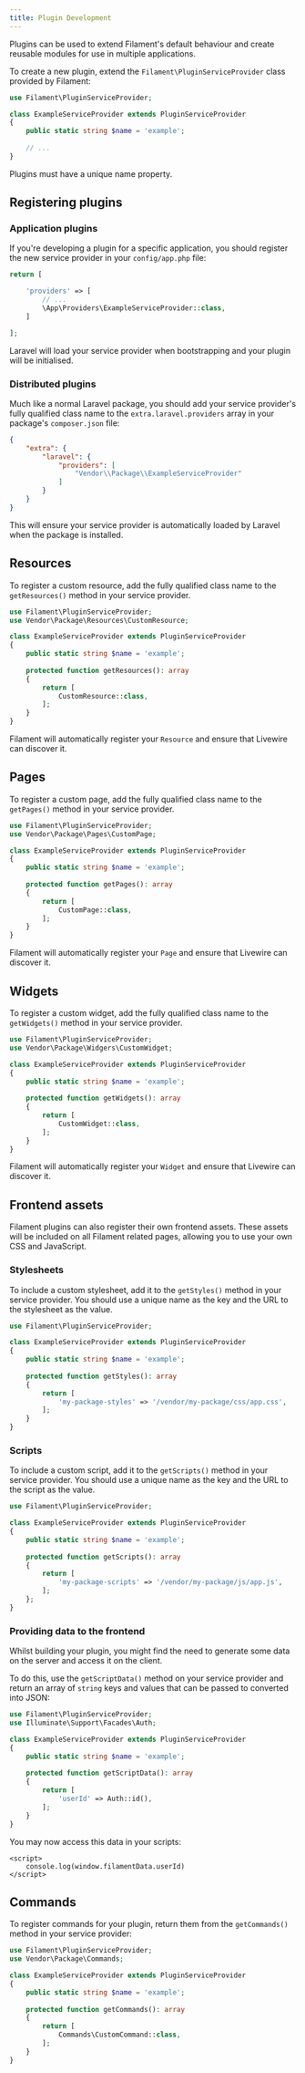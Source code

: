 ```yaml
---
title: Plugin Development
---
```


Plugins can be used to extend Filament's default behaviour and create reusable modules for use in multiple applications.

To create a new plugin, extend the `Filament\PluginServiceProvider` class provided by Filament:

```php
use Filament\PluginServiceProvider;

class ExampleServiceProvider extends PluginServiceProvider
{
    public static string $name = 'example';
    
    // ...
}
```

Plugins must have a unique name property.

## Registering plugins

### Application plugins

If you're developing a plugin for a specific application, you should register the new service provider in your `config/app.php` file:

```php
return [

    'providers' => [
        // ...
        \App\Providers\ExampleServiceProvider::class,
    ]

];
```

Laravel will load your service provider when bootstrapping and your plugin will be initialised.

### Distributed plugins

Much like a normal Laravel package, you should add your service provider's fully qualified class name to the `extra.laravel.providers` array in your package's `composer.json` file:

```json
{
    "extra": {
        "laravel": {
            "providers": [
                "Vendor\\Package\\ExampleServiceProvider"
            ]
        }
    }
}
```

This will ensure your service provider is automatically loaded by Laravel when the package is installed.

## Resources

To register a custom resource, add the fully qualified class name to the `getResources()` method in your service provider.

```php
use Filament\PluginServiceProvider;
use Vendor\Package\Resources\CustomResource;

class ExampleServiceProvider extends PluginServiceProvider
{
    public static string $name = 'example';
    
    protected function getResources(): array
    {
        return [
            CustomResource::class,
        ];
    }
}
```

Filament will automatically register your `Resource` and ensure that Livewire can discover it.

## Pages

To register a custom page, add the fully qualified class name to the `getPages()` method in your service provider.

```php
use Filament\PluginServiceProvider;
use Vendor\Package\Pages\CustomPage;

class ExampleServiceProvider extends PluginServiceProvider
{
    public static string $name = 'example';
    
    protected function getPages(): array
    {
        return [
            CustomPage::class,
        ];
    }
}
```

Filament will automatically register your `Page` and ensure that Livewire can discover it.

## Widgets

To register a custom widget, add the fully qualified class name to the `getWidgets()` method in your service provider.

```php
use Filament\PluginServiceProvider;
use Vendor\Package\Widgers\CustomWidget;

class ExampleServiceProvider extends PluginServiceProvider
{
    public static string $name = 'example';
    
    protected function getWidgets(): array
    {
        return [
            CustomWidget::class,
        ];
    }
}
```

Filament will automatically register your `Widget` and ensure that Livewire can discover it.

## Frontend assets

Filament plugins can also register their own frontend assets. These assets will be included on all Filament related pages, allowing you to use your own CSS and JavaScript.

### Stylesheets

To include a custom stylesheet, add it to the `getStyles()` method in your service provider. You should use a unique name as the key and the URL to the stylesheet as the value.

```php
use Filament\PluginServiceProvider;

class ExampleServiceProvider extends PluginServiceProvider
{
    public static string $name = 'example';
    
    protected function getStyles(): array
    {
        return [
            'my-package-styles' => '/vendor/my-package/css/app.css',
        ];
    }
}
```

### Scripts

To include a custom script, add it to the `getScripts()` method in your service provider. You should use a unique name as the key and the URL to the script as the value.

```php
use Filament\PluginServiceProvider;

class ExampleServiceProvider extends PluginServiceProvider
{
    public static string $name = 'example';
    
    protected function getScripts(): array
    {
        return [
            'my-package-scripts' => '/vendor/my-package/js/app.js',
        ];
    };
}
```

### Providing data to the frontend

Whilst building your plugin, you might find the need to generate some data on the server and access it on the client.

To do this, use the `getScriptData()` method on your service provider and return an array of `string` keys and values that can be passed to converted into JSON:

```php
use Filament\PluginServiceProvider;
use Illuminate\Support\Facades\Auth;

class ExampleServiceProvider extends PluginServiceProvider
{
    public static string $name = 'example';
    
    protected function getScriptData(): array
    {
        return [
            'userId' => Auth::id(),
        ];
    }
}
```

You may now access this data in your scripts:

```blade
<script>
    console.log(window.filamentData.userId)
</script>
```

## Commands

To register commands for your plugin, return them from the `getCommands()` method in your service provider:

```php
use Filament\PluginServiceProvider;
use Vendor\Package\Commands;

class ExampleServiceProvider extends PluginServiceProvider
{
    public static string $name = 'example';
    
    protected function getCommands(): array
    {
        return [
            Commands\CustomCommand::class,
        ];
    }
}
```
